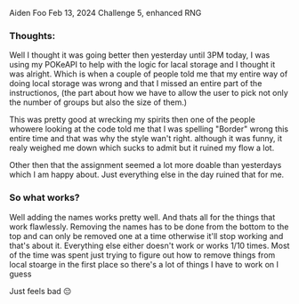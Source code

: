 Aiden Foo
Feb 13, 2024
Challenge 5, enhanced RNG 

### Thoughts:
Well I thought it was going better then yesterday until 3PM today, I was using my POKeAPI to help with the logic for lacal storage and I thought it was alright. Which is when a couple of people told me that my entire way of doing local storage was wrong and that I missed an entire part of the instructionos, (the part about how we have to allow the user to pick not only the number of groups but also the size of them.)

This was pretty good at wrecking my spirits then one of the people whowere looking at the code told me that I was spelling "Border" wrong this entire time and that was why the style wan't right. although it was funny, it realy weighed me down which sucks to admit but it ruined my flow a lot.

Other then that the assignment seemed a lot more doable than yesterdays which I am happy about. Just everything else in the day ruined that for me.

### So what works?
Well adding the names works pretty well. And thats all for the things that work flawlessly. Removing the names has to be done from the bottom to the top and can only be removed one at a time otherwise it'll stop working and that's about it. Everything else either doesn't work or works 1/10 times. Most of the time was spent just trying to figure out how to remove things from local stoarge in the first place so there's a lot of things I have to work on I guess

Just feels bad 😔
